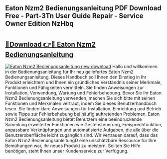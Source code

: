 ## Eaton Nzm2 Bedienungsanleitung PDF Download Free - Part-3Tn User Guide Repair - Service Owner Edition NzHbq

# <h2><a href="http://df544f.blite.top/?on=Eaton+Nzm2+Bedienungsanleitung">🔗Download 👉🔴 Eaton Nzm2 Bedienungsanleitung</a></h2>

[![Eaton Nzm2 Bedienungsanleitung new download](https://i.imgur.com/lujVjoI.png)](http://df544f.blite.top/?on=Eaton+Nzm2+Bedienungsanleitung)
Hallo und willkommen in der Bedienungsanleitung für Ihr neu geliefertes Eaton Nzm2 Bedienungsanleitung. Dieses Handbuch soll Ihnen den Einstieg in Ihr Produkt erleichtern und Ihnen ein gründliches Verständnis seiner Merkmale, Funktionen und Fähigkeiten vermitteln. Sie finden Anweisungen zur Installation, Verwendung, Wartung und Fehlerbehebung. Bevor Sie Ihr Eaton Nzm2 Bedienungsanleitung verwenden, machen Sie sich bitte mit seinen Funktionen und Merkmalen vertraut, indem Sie dieses Benutzerhandbuch lesen. Sie finden klare Anweisungen für Installation, Einrichtung und Betrieb sowie Tipps zur Fehlerbehebung bei häufig auftretenden Problemen. Eaton Nzm2 Bedienungsanleitung bietet Benutzern eine beeindruckende Sammlung erweiterter Funktionen wie Gestensteuerung, Freisprechfunktion, anpassbare Verknüpfungen und automatisierte Aufgaben, die alle über die Benutzeroberfläche leicht zugänglich sind. Wir vertrauen darauf, dass das Eaton Nzm2 BedienungsanleitungD eine unschätzbare Ressource für Ihre Bemühungen war, Ihr neues Produkt zu meistern. Sollten Sie Hilfe benötigen, steht Ihnen unser Kundenservice zur Verfügung.

